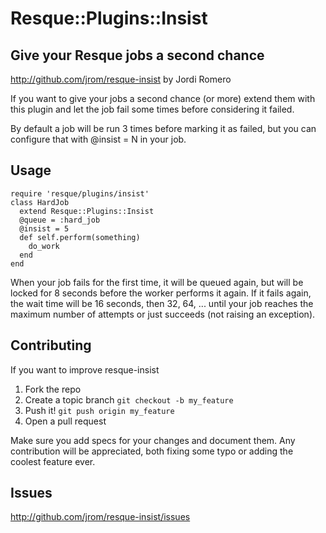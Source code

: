 # Resque::Plugins::Insist
## Give your Resque jobs a second chance

<http://github.com/jrom/resque-insist> by Jordi Romero

If you want to give your jobs a second chance (or more)
extend them with this plugin and let the job fail
some times before considering it failed.

By default a job will be run 3 times before marking it
as failed, but you can configure that with @insist = N
in your job.

## Usage

    require 'resque/plugins/insist'
    class HardJob
      extend Resque::Plugins::Insist
      @queue = :hard_job
      @insist = 5
      def self.perform(something)
        do_work
      end
    end

When your job fails for the first time, it will be queued
again, but will be locked for 8 seconds before the worker
performs it again. If it fails again, the wait time will be
16 seconds, then 32, 64, ... until your job reaches the
maximum number of attempts or just succeeds (not raising an
exception).

## Contributing

If you want to improve resque-insist

1. Fork the repo
2. Create a topic branch `git checkout -b my_feature`
3. Push it! `git push origin my_feature`
4. Open a pull request

Make sure you add specs for your changes and document them.
Any contribution will be appreciated, both fixing some typo or
adding the coolest feature ever.

## Issues

<http://github.com/jrom/resque-insist/issues>
